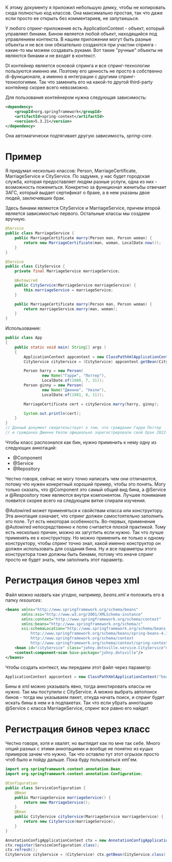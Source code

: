 К этому документу я приложил небольшую демку, чтобы не копировать сюда полностью код классов. Она максимально простая, так что даже если просто ее открыть без комментариев, не запутаешься.

У любого спринг-приложения есть ApplicationContext - объект, который управляет бинами. Бином является любой объект, находящийся под управлением контекста. В нашем приложении могут быть разные объекты и не все они обязательно создаются при участии спринга - какие-то мы можем создавать руками. Вот такие "ручные" объекты не являются бинами и не входят в контекст.

DI контейнер является основой спринга и все спринг-технологии пользуются именно им. Поэтому его ценность не просто в собственно di-функционале, а именно в интеграции с другими спринг-технологиями. Так что заменить его на какой-то другой third-party контейнер скорее всего невозможно.

Для пользования контейнером нужна следующая зависимость:

```xml
<dependency>
    <groupId>org.springframework</groupId>
    <artifactId>spring-context</artifactId>
    <version>5.3.21</version>
</dependency>
```

Она автоматически подтягивает другую зависимость, *spring-core*.

# Пример

Я придумал несколько классов: Person, MarriageCertificate, MarriageService и CityService. По задумке, у нас будет городская служба, которая предоставляет людям разные услуги, одна из них - возможность пожениться. Конкретно за функционал женитьбы отвечает ЗАГС, который выдает сертификат о браке, а в нем указаны двое людей, заключивших брак.

Здесь бинами являются CityService и MarriageService, причем второй является зависимостью первого. Остальные классы мы создаем вручную.

```java
@Service
public class MarriageService {
    public MarriageCertificate marry(Person man, Person woman) {
        return new MarriageCertificate(man, woman, LocalDate.now());
    }
}
```

```java
@Service
public class CityService {
    private final MarriageService marriageService;

    @Autowired
    public CityService(MarriageService marriageService) {
        this.marriageService = marriageService;
    }

    public MarriageCertificate marry(Person man, Person woman) {
        return marriageService.marry(man, woman);
    }
}
```

Использование:

```java
public class App
{
    public static void main( String[] args )
    {
        ApplicationContext appcontext = new ClassPathXmlApplicationContext("beans.xml");
        CityService cityService = (CityService) appcontext.getBean(CityService.class);

        Person harry = new Person(
                new Name("Гарри", "Поттер"),
                LocalDate.of(1980, 7, 31));
        Person ginny = new Person(
                new Name("Джинни", "Уизли"),
                LocalDate.of(1981, 8, 11));

        MarriageCertificate cert = cityService.marry(harry, ginny);

        System.out.println(cert);
    }
}
// Данный документ свидетельствует о том, что гражданин Гарри Поттер
// и гражданка Джинни Уизли официально зарегистрировали свой брак 2022-07-01
```

Чтобы класс распознался как бин, нужно применить к нему одну из следующих аннотаций:

* @Component
* @Service
* @Repository

Честно говоря, сейчас не могу точно написать чем они отличаются, потому что нужен конкретный хороший пример, чтобы это понять. Могу только сказать, что @Component это самый общий вид бина, а @Service и @Respository тоже являются внутри компонентом. Лучшее понимание появится скорее всего на следующем витке спирали изучения.

@Autowired может применяться к свойствам класса или конструктору. Эта аннотация означает, что спринг должен самостоятельно заполнить это поле. Тут есть некоторая особенность. Во-первых, применение @Autowired непосредственно к полю считается плохой практикой. Тому есть несколько причин, можно их загуглить если нужно. Так что лучше применять ее к конструктору. Но можно применить ее только к одному конструктору, чтобы спринг точно знал, какой именно конструктор он должен использовать для создания бина. Ну и все параметры этого конструктора тоже должны быть бинами, потому что иначе спринг просто не будет знать, чем заполнить этот параметр.

# Регистрация бинов через xml

Файл можно назвать как угодно, например, *beans.xml* и положить его в папку *resources*:

```xml
<beans xmlns="http://www.springframework.org/schema/beans"
       xmlns:xsi="http://www.w3.org/2001/XMLSchema-instance"
       xmlns:context="http://www.springframework.org/schema/context"
       xmlns:beans="http://www.springframework.org/schema/c"
       xsi:schemaLocation="http://www.springframework.org/schema/beans
           http://www.springframework.org/schema/beans/spring-beans-4.3.xsd
           http://www.springframework.org/schema/context
           http://www.springframework.org/schema/context/spring-context.xsd">
    <bean id="cityService" class="johny.dotsville.service.CityService"></bean>
    <context:component-scan base-package="johny.dotsville"/>
</beans>
```

Чтобы создать контекст, мы передаем этот файл через параметр:

```java
ApplicationContext appcontext = new ClassPathXmlApplicationContext("beans.xml");
```

Бины в xml можно указывать явно, тогда аннотировать классы не нужно. Так мы поступили с CityService. А можно выбрать автопоиск бинов - тогда мы указываем пакет, откуда начать поиск, и спринг будет искать бины в нем и в подпакетах. Так что если убрать аннотацию @Service с класса MarriageService, спринг все равно его найдет.

# Регистрация бинов через класс

Честно говоря, хотя и хвалят, но выглядит как по мне так себе. Много опций разных с этими аннотациями и вообще не понятно из куцых примеров зачем что нужно. Так что оставлю тут этот огрызок просто чтоб было и пойду дальше. Пока буду пользоваться xml'ем.

```java
import org.springframework.context.annotation.Bean;
import org.springframework.context.annotation.Configuration;

@Configuration
public class ServiceConfiguration {
    @Bean
    public MarriageService marriageService() {
        return new MarriageService();
    }
    @Bean
    public CityService cityService(MarriageService marriageService) {
        return new CityService(marriageService);
    }
}
```



```java
AnnotationConfigApplicationContext ctx = new AnnotationConfigApplicationContext();
ctx.register(ServiceConfiguration.class);
ctx.refresh();
CityService cityService = (CityService) ctx.getBean(CityService.class);
```

